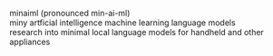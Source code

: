 minaiml (pronounced min-ai-ml)</br>
miny artficial intelligence machine learning language models<br />
research into minimal local language models for handheld and other appliances
